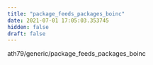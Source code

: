 ```yaml
---
title: "package_feeds_packages_boinc"
date: 2021-07-01 17:05:03.353745
hidden: false
draft: false
---
```


ath79/generic/package_feeds_packages_boinc

